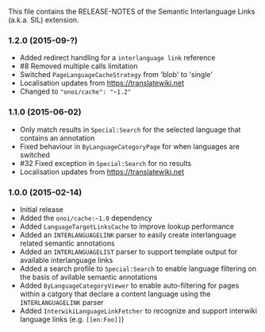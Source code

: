 This file contains the RELEASE-NOTES of the Semantic Interlanguage Links (a.k.a. SIL) extension.

### 1.2.0 (2015-09-?)

* Added redirect handling for a `interlanguage link` reference
* #8 Removed multiple calls limitation
* Switched `PageLanguageCacheStrategy` from 'blob' to 'single'
* Localisation updates from https://translatewiki.net
* Changed to `"onoi/cache": "~1.2"`

### 1.1.0 (2015-06-02)

* Only match results in `Special:Search` for the selected language that contains an annotation
* Fixed behaviour in `ByLanguageCategoryPage` for when languages are switched
* #32 Fixed exception in `Special:Search` for no results
* Localisation updates from https://translatewiki.net

### 1.0.0 (2015-02-14)

* Initial release
* Added the `onoi/cache:~1.0` dependency
* Added `LanguageTargetLinksCache` to improve lookup performance
* Added an `INTERLANGUAGELINK` parser to easily create interlanguage related semantic annotations
* Added an `INTERLANGUAGELIST` parser to support template output for available interlanguage links
* Added a search profile to `Special:Search` to enable language filtering on the basis of avilable semantic annotations
* Added `ByLanguageCategoryViewer` to enable auto-filtering for pages within a catgory that declare a content language using the `INTERLANGUAGELINK` parser
* Added `InterwikiLanguageLinkFetcher` to recognize and support interwiki language links (e.g. `[[en:Foo]]`)
